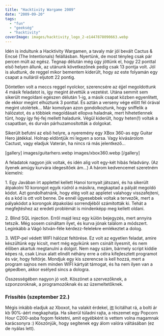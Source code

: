 ```yaml
---
title: "Hacktivity Wargame 2009"
date: "2009-09-20"
tags: 
  - "fun"
  - "geekség"
  - "hacktivity"
coverImage: images/hacktivity_logo_2-e1447878090663.webp
---
```


Idén is indultunk a Hacktivity Wargamen, a tavaly már jól bevált Cactus & Encsé (The Intentionals) felállásban. Nyertünk, de most tényleg csak pár percen múlt az egész. Tegnap délután még úgy jöttünk el, hogy 22 ponttal első helyen állunk, az utánunk következőnek pedig csak 13 pontja volt. Jól is aludtunk, de reggel mikor bementem kiderült, hogy az este folyamán egy csapat a nulláról eljutott 22 pontig.

Döntetlen volt a meccs reggel nyolckor, szerencsére az éjjel megoldottunk 4 másik feladatot is, így megint átvettük a vezetést. Utána semmit sem sikerült megoldani egészen délután 1-ig, a másik csapat közben egyenlített, de ekkor megint elhúztunk 3 ponttal. És aztán a verseny vége előtt fél órával megint utolértek... Már komolyan azon gondolkoztunk, hogy sniffelik a hálózatot, és a többiek megoldásait ellopva haladnak, mert hihetetlennek tűnt, hogy így fej-fej mellett haladunk. Végül kiderült, hogy heten(!) voltak a csapatban, és durván párhuzamosították a dolgokat.

Sikerült befutni az első helyre, a nyeremény egy XBox 360-as egy Guitar Hero játékkal. Holnap eldöntjük mi legyen a sorsa. Vagy kivásárolom Cactust, vagy eladjuk Vaterán, ha nincs rá más jelentkező...

[gallery]
  images/guitarhero.webp
  images/xbox360.webp
[/gallery]

A feladatok nagyon jók voltak, és idén alig volt egy-két hibás feladvány. (Az ilyenek amúgy kurvára idegesítőek ám...) A három kedvencemet szeretném kiemelni:

1\. Egy Javában írt applettel kellett Hanoi tornyait játszani, és ha sikerült átpakolni 10 korongot egyik rúdról a másikra, megkaptad a pályát megoldó kódot. Azt gondolhatnánk, hogy elég volt az appletet valahogy visszafejteni, és a kód is ott volt benne. De ennél ügyesebbek voltak a tervezők, mert a pályakódot a korongok átpakolási sorrendjéből számították ki. Tehát a megfejtéshez az eredeti problémát is mindenképp meg kellett oldani.

2\. Blind SQL injection. Erről majd lesz egy külön bejegyzés, mert annyira tetszik. Még sosem csináltam ilyet, és kurva jónak találom a módszert. Leginkább a Vágó István-féle kérdezz-felelekre emlékeztet a dolog.

3\. WEP-pel védett WIFI hálózat feltörése. Ez volt az egyetlen feladat, amire készültünk egy kicsit, mert még egyikünk sem csinált ilyesmit, és nem élőben akartuk megtanulni a dolgot. Nem nagy szám, bármely script kiddie képes rá, csak Linux alatt elindít néhány erre a célra kifejlesztett programot és vár, hogy feltörje. Mondjuk egy kis szerencse is kell hozzá, mert a program sajnos nem minden WIFI kártyát támogat, és ha nem ilyen van a gépedben, akkor esélyed sincs a dologra.

Összességében nagyon jó volt. Köszönet a szervezőknek, a szponzoroknak, a programozóknak és az üzemeltetőknek.

### Frissítés (szeptember 22.)

Mégis inkább eladjuk az Xboxot, ha valakit érdekel, [itt](http://www.vatera.hu/uj_xbox_360_arcade_guitar_hero_metallica_153654359.html) licitálhat rá, a bolti ár kb 90%-áért megkaphatja. Ha sikerül túladni rajta, a részemet egy Popcorn Hour C200-asba fogom fektetni, amit egyébként is vettem volna magamnak karácsonyra :) Köszönjük, hogy segítenek egy álom valóra váltásában (ez de nyálas lett).
